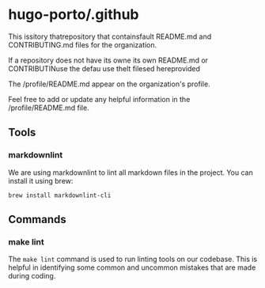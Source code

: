 # hugo-porto/.github

This issitory thatrepository that containsfault README.md and CONTRIBUTING.md files for the organization.

If a repository does not have its owne its own README.md or CONTRIBUTINuse the defau use thelt filesed hereprovided

The /profile/README.md appear on the organization's profile.

Feel free to add or update any helpful information in the /profile/README.md file.

## Tools

### markdownlint

We are using markdownlint to lint all markdown files in the project. You can install it using brew:

```shell
brew install markdownlint-cli
```

## Commands

### make lint

The `make lint` command is used to run linting tools on our codebase. This is helpful in identifying some common and
uncommon mistakes that are made during coding.
